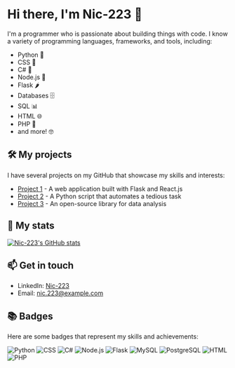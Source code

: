 # Hi there, I'm Nic-223 👋

I'm a programmer who is passionate about building things with code. I know a variety of programming languages, frameworks, and tools, including:

- Python 🐍
- CSS 🎨
- C# 🌟
- Node.js 🚀
- Flask 🌶️
- Databases 🗄️
- SQL 📊
- HTML 🌐
- PHP 🐘
- and more! 🤓

## 🛠️ My projects

I have several projects on my GitHub that showcase my skills and interests:

- [Project 1](https://github.com/Nic-223/Project-1) - A web application built with Flask and React.js
- [Project 2](https://github.com/Nic-223/Project-2) - A Python script that automates a tedious task
- [Project 3](https://github.com/Nic-223/Project-3) - An open-source library for data analysis

## 🔭 My stats

[![Nic-223's GitHub stats](https://github-readme-stats.vercel.app/api?username=Nic-223&count_private=true&show_icons=true&theme=radical)](https://github.com/Nic-223)

## 📫 Get in touch

- LinkedIn: [Nic-223](https://www.linkedin.com/in/Nic-223/)
- Email: nic.223@example.com

## 📚 Badges

Here are some badges that represent my skills and achievements:

![Python](https://img.shields.io/badge/-Python-3776AB?style=flat-square&logo=python&logoColor=white)
![CSS](https://img.shields.io/badge/-CSS-1572B6?style=flat-square&logo=css3&logoColor=white)
![C#](https://img.shields.io/badge/-C%23-239120?style=flat-square&logo=c-sharp&logoColor=white)
![Node.js](https://img.shields.io/badge/-Node.js-339933?style=flat-square&logo=node.js&logoColor=white)
![Flask](https://img.shields.io/badge/-Flask-000000?style=flat-square&logo=flask&logoColor=white)
![MySQL](https://img.shields.io/badge/-MySQL-4479A1?style=flat-square&logo=mysql&logoColor=white)
![PostgreSQL](https://img.shields.io/badge/-PostgreSQL-336791?style=flat-square&logo=postgresql&logoColor=white)
![HTML](https://img.shields.io/badge/-HTML-E34F26?style=flat-square&logo=html5&logoColor=white)
![PHP](https://img.shields.io/badge/-PHP-777BB4?style=flat-square&logo=php&logoColor=white)
